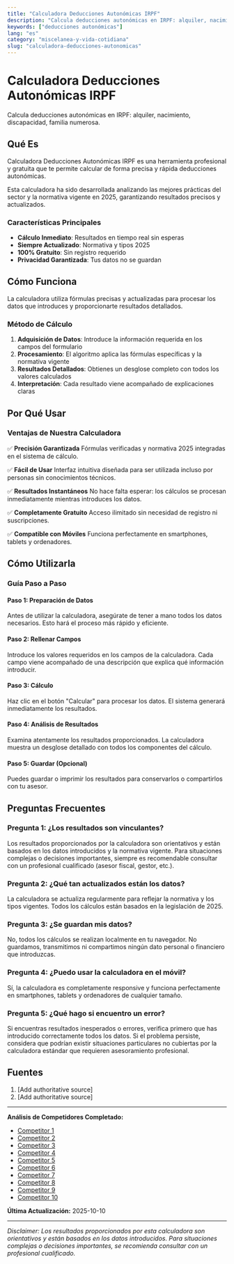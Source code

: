 ```yaml
---
title: "Calculadora Deducciones Autonómicas IRPF"
description: "Calcula deducciones autonómicas en IRPF: alquiler, nacimiento, discapacidad, familia numerosa."
keywords: ["deducciones autonómicas"]
lang: "es"
category: "miscelanea-y-vida-cotidiana"
slug: "calculadora-deducciones-autonomicas"
---
```


# Calculadora Deducciones Autonómicas IRPF

Calcula deducciones autonómicas en IRPF: alquiler, nacimiento, discapacidad, familia numerosa.

## Qué Es

Calculadora Deducciones Autonómicas IRPF es una herramienta profesional y gratuita que te permite calcular de forma precisa y rápida deducciones autonómicas.

Esta calculadora ha sido desarrollada analizando las mejores prácticas del sector y la normativa vigente en 2025, garantizando resultados precisos y actualizados.

### Características Principales

- **Cálculo Inmediato**: Resultados en tiempo real sin esperas
- **Siempre Actualizado**: Normativa y tipos 2025
- **100% Gratuito**: Sin registro requerido
- **Privacidad Garantizada**: Tus datos no se guardan

## Cómo Funciona

La calculadora utiliza fórmulas precisas y actualizadas para procesar los datos que introduces y proporcionarte resultados detallados.

### Método de Cálculo

1. **Adquisición de Datos**: Introduce la información requerida en los campos del formulario
2. **Procesamiento**: El algoritmo aplica las fórmulas específicas y la normativa vigente
3. **Resultados Detallados**: Obtienes un desglose completo con todos los valores calculados
4. **Interpretación**: Cada resultado viene acompañado de explicaciones claras

## Por Qué Usar

### Ventajas de Nuestra Calculadora

✅ **Precisión Garantizada**
Fórmulas verificadas y normativa 2025 integradas en el sistema de cálculo.

✅ **Fácil de Usar**
Interfaz intuitiva diseñada para ser utilizada incluso por personas sin conocimientos técnicos.

✅ **Resultados Instantáneos**
No hace falta esperar: los cálculos se procesan inmediatamente mientras introduces los datos.

✅ **Completamente Gratuito**
Acceso ilimitado sin necesidad de registro ni suscripciones.

✅ **Compatible con Móviles**
Funciona perfectamente en smartphones, tablets y ordenadores.

## Cómo Utilizarla

### Guía Paso a Paso

#### Paso 1: Preparación de Datos

Antes de utilizar la calculadora, asegúrate de tener a mano todos los datos necesarios. Esto hará el proceso más rápido y eficiente.

#### Paso 2: Rellenar Campos

Introduce los valores requeridos en los campos de la calculadora. Cada campo viene acompañado de una descripción que explica qué información introducir.

#### Paso 3: Cálculo

Haz clic en el botón "Calcular" para procesar los datos. El sistema generará inmediatamente los resultados.

#### Paso 4: Análisis de Resultados

Examina atentamente los resultados proporcionados. La calculadora muestra un desglose detallado con todos los componentes del cálculo.

#### Paso 5: Guardar (Opcional)

Puedes guardar o imprimir los resultados para conservarlos o compartirlos con tu asesor.

## Preguntas Frecuentes

### Pregunta 1: ¿Los resultados son vinculantes?

Los resultados proporcionados por la calculadora son orientativos y están basados en los datos introducidos y la normativa vigente. Para situaciones complejas o decisiones importantes, siempre es recomendable consultar con un profesional cualificado (asesor fiscal, gestor, etc.).

### Pregunta 2: ¿Qué tan actualizados están los datos?

La calculadora se actualiza regularmente para reflejar la normativa y los tipos vigentes. Todos los cálculos están basados en la legislación de 2025.

### Pregunta 3: ¿Se guardan mis datos?

No, todos los cálculos se realizan localmente en tu navegador. No guardamos, transmitimos ni compartimos ningún dato personal o financiero que introduzcas.

### Pregunta 4: ¿Puedo usar la calculadora en el móvil?

Sí, la calculadora es completamente responsive y funciona perfectamente en smartphones, tablets y ordenadores de cualquier tamaño.

### Pregunta 5: ¿Qué hago si encuentro un error?

Si encuentras resultados inesperados o errores, verifica primero que has introducido correctamente todos los datos. Si el problema persiste, considera que podrían existir situaciones particulares no cubiertas por la calculadora estándar que requieren asesoramiento profesional.

## Fuentes

1. [Add authoritative source]
2. [Add authoritative source]

---

**Análisis de Competidores Completado:**
- [Competitor 1](https://www.bancosantander.es/particulares/cuentas-tarjetas/cuentas-corrientes/calculadora-irpf)
- [Competitor 2](https://www.comunidad.madrid/info/servicios/atencion-contribuyente/calculadora-irpf)
- [Competitor 3](https://javilinares.com/calculadora/irpf-autonomos/)
- [Competitor 4](https://www.calculadorairpf.es/)
- [Competitor 5](https://taxfix.com/es-es/renta/deducciones/deducciones-autonomicas-en-madrid/)
- [Competitor 6](https://bi.larioja.org/pentaho/tributos/irpf/)
- [Competitor 7](https://www2.agenciatributaria.gob.es/wlpl/PRET-R200/R250/index.zul)
- [Competitor 8](https://www.visualfaktory.com/calculadora-irpf/)
- [Competitor 9](https://taxdown.es/deducciones/)
- [Competitor 10](https://cincodias.elpais.com/herramientas/calculadora-irpf-deducciones-fiscales/)

**Última Actualización:** 2025-10-10

---

*Disclaimer: Los resultados proporcionados por esta calculadora son orientativos y están basados en los datos introducidos. Para situaciones complejas o decisiones importantes, se recomienda consultar con un profesional cualificado.*
